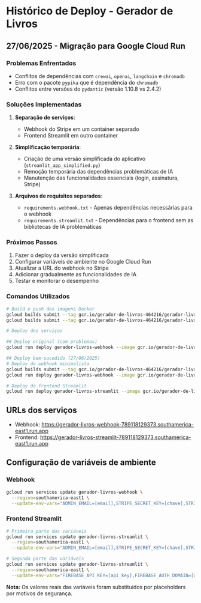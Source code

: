 # Histórico de Deploy - Gerador de Livros

## 27/06/2025 - Migração para Google Cloud Run

### Problemas Enfrentados
- Conflitos de dependências com `crewai`, `openai`, `langchain` e `chromadb`
- Erro com o pacote `pypika` que é dependência do `chromadb`
- Conflitos entre versões do `pydantic` (versão 1.10.8 vs 2.4.2)

### Soluções Implementadas
1. **Separação de serviços**:
   - Webhook do Stripe em um container separado
   - Frontend Streamlit em outro container

2. **Simplificação temporária**:
   - Criação de uma versão simplificada do aplicativo (`streamlit_app_simplified.py`)
   - Remoção temporária das dependências problemáticas de IA
   - Manutenção das funcionalidades essenciais (login, assinatura, Stripe)

3. **Arquivos de requisitos separados**:
   - `requirements.webhook.txt` - Apenas dependências necessárias para o webhook
   - `requirements.streamlit.txt` - Dependências para o frontend sem as bibliotecas de IA problemáticas

### Próximos Passos
1. Fazer o deploy da versão simplificada
2. Configurar variáveis de ambiente no Google Cloud Run
3. Atualizar a URL do webhook no Stripe
4. Adicionar gradualmente as funcionalidades de IA
5. Testar e monitorar o desempenho

### Comandos Utilizados
```bash
# Build e push das imagens Docker
gcloud builds submit --tag gcr.io/gerador-de-livros-464216/gerador-livros-webhook --file Dockerfile.webhook .
gcloud builds submit --tag gcr.io/gerador-de-livros-464216/gerador-livros-streamlit --file Dockerfile.streamlit .

# Deploy dos serviços

## Deploy original (com problemas)
gcloud run deploy gerador-livros-webhook --image gcr.io/gerador-de-livros-464216/gerador-livros-webhook --platform managed --region southamerica-east1 --allow-unauthenticated --port 5000

## Deploy bem-sucedido (27/06/2025)
# Deploy do webhook minimalista
gcloud builds submit --tag gcr.io/gerador-de-livros-464216/gerador-livros-webhook-minimal .
gcloud run deploy gerador-livros-webhook --image gcr.io/gerador-de-livros-464216/gerador-livros-webhook-minimal --platform managed --region southamerica-east1 --allow-unauthenticated

# Deploy do frontend Streamlit
gcloud run deploy gerador-livros-streamlit --image gcr.io/gerador-de-livros-464216/gerador-livros-streamlit --platform managed --region southamerica-east1 --allow-unauthenticated --port 8501 --set-env-vars="WEBHOOK_URL=https://gerador-livros-webhook-789118129373.southamerica-east1.run.app/webhook"
```

## URLs dos serviços
- Webhook: https://gerador-livros-webhook-789118129373.southamerica-east1.run.app
- Frontend: https://gerador-livros-streamlit-789118129373.southamerica-east1.run.app

## Configuração de variáveis de ambiente

### Webhook
```bash
gcloud run services update gerador-livros-webhook \
  --region=southamerica-east1 \
  --update-env-vars="ADMIN_EMAIL=[email],STRIPE_SECRET_KEY=[chave],STRIPE_WEBHOOK_SECRET=[segredo],APP_URL=[url_frontend],ARQUIVO_USUARIOS=usuarios.csv,FIREBASE_PROJECT_ID=[projeto_id]"
```

### Frontend Streamlit
```bash
# Primeira parte das variáveis
gcloud run services update gerador-livros-streamlit \
  --region=southamerica-east1 \
  --update-env-vars="ADMIN_EMAIL=[email],STRIPE_SECRET_KEY=[chave],STRIPE_PAYMENT_LINK=[link],STRIPE_PRICE_ID=[price_id],APP_URL=[url_frontend],ARQUIVO_USUARIOS=usuarios.csv"

# Segunda parte das variáveis
gcloud run services update gerador-livros-streamlit \
  --region=southamerica-east1 \
  --update-env-vars="FIREBASE_API_KEY=[api_key],FIREBASE_AUTH_DOMAIN=[auth_domain],FIREBASE_PROJECT_ID=[projeto_id],FIREBASE_STORAGE_BUCKET=[bucket],FIREBASE_MESSAGING_SENDER_ID=[sender_id],FIREBASE_APP_ID=[app_id],FIREBASE_MEASUREMENT_ID=[measurement_id],WEBHOOK_URL=[url_webhook]/webhook"
```

**Nota:** Os valores reais das variáveis foram substituídos por placeholders por motivos de segurança.

